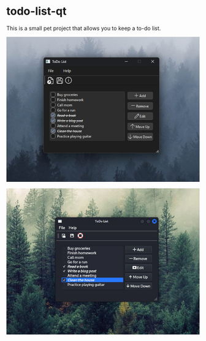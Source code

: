 # todo-list-qt
This is a small pet project that allows you to keep a to-do list.

![ToDo List on Windows](https://github.com/kirich-yo/todo-list-qt/blob/master/res/screenshots/1.jpg?raw=true)

![ToDo List on Linux](https://github.com/kirich-yo/todo-list-qt/blob/master/res/screenshots/2.jpg?raw=true)
